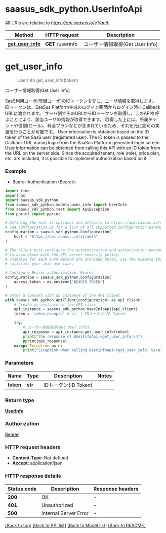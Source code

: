 # saasus_sdk_python.UserInfoApi

All URIs are relative to *https://api.saasus.io/v1/auth*

Method | HTTP request | Description
------------- | ------------- | -------------
[**get_user_info**](UserInfoApi.md#get_user_info) | **GET** /userinfo | ユーザー情報取得(Get User Info)


# **get_user_info**
> UserInfo get_user_info(token)

ユーザー情報取得(Get User Info)

SaaS利用ユーザ(登録ユーザ)のIDトークンを元に、ユーザ情報を取得します。 IDトークンは、SaaSus Platform生成のログイン画面からログイン時にCallback URLに渡されます。 サーバ側でそのURLからIDトークンを取得し、このAPIを呼ぶことにより、該当ユーザの情報が取得できます。 取得した上には、所属テナントや役割(ロール)、料金プランなどが含まれているため、それを元に認可の実装を行うことが可能です。  User information is obtained based on the ID token of the SaaS user (registered user). The ID token is passed to the Callback URL during login from the SaaSus Platform generated login screen. User information can be obtained from calling this API with an ID token from the URL on the server side. Since the acquired tenant, role (role), price plan, etc. are included, it is possible to implement authorization based on it. 

### Example

* Bearer Authentication (Bearer):
```python
import time
import os
import saasus_sdk_python
from saasus_sdk_python.models.user_info import UserInfo
from saasus_sdk_python.rest import ApiException
from pprint import pprint

# Defining the host is optional and defaults to https://api.saasus.io/v1/auth
# See configuration.py for a list of all supported configuration parameters.
configuration = saasus_sdk_python.Configuration(
    host = "https://api.saasus.io/v1/auth"
)

# The client must configure the authentication and authorization parameters
# in accordance with the API server security policy.
# Examples for each auth method are provided below, use the example that
# satisfies your auth use case.

# Configure Bearer authorization: Bearer
configuration = saasus_sdk_python.Configuration(
    access_token = os.environ["BEARER_TOKEN"]
)

# Enter a context with an instance of the API client
with saasus_sdk_python.ApiClient(configuration) as api_client:
    # Create an instance of the API class
    api_instance = saasus_sdk_python.UserInfoApi(api_client)
    token = 'token_example' # str | IDトークン(ID Token)

    try:
        # ユーザー情報取得(Get User Info)
        api_response = api_instance.get_user_info(token)
        print("The response of UserInfoApi->get_user_info:\n")
        pprint(api_response)
    except Exception as e:
        print("Exception when calling UserInfoApi->get_user_info: %s\n" % e)
```



### Parameters

Name | Type | Description  | Notes
------------- | ------------- | ------------- | -------------
 **token** | **str**| IDトークン(ID Token) | 

### Return type

[**UserInfo**](UserInfo.md)

### Authorization

[Bearer](../README.md#Bearer)

### HTTP request headers

 - **Content-Type**: Not defined
 - **Accept**: application/json

### HTTP response details
| Status code | Description | Response headers |
|-------------|-------------|------------------|
**200** | OK |  -  |
**401** | Unauthorized |  -  |
**500** | Internal Server Error |  -  |

[[Back to top]](#) [[Back to API list]](../README.md#documentation-for-api-endpoints) [[Back to Model list]](../README.md#documentation-for-models) [[Back to README]](../README.md)

